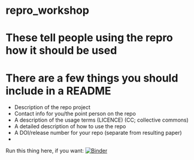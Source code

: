 # repro_workshop

# These tell people using the repro how it should be used

# There are a few things you should include in a README
  - Description of the repo project
  - Contact info for you/the point person on the repo
  - A description of the usage terms (LICENCE) (CC; collective commons)
  - A detailed description of how to use the repo
  - A DOI/release number for your repo (separate from resulting paper)
  - 

Run this thing here, if you want: [![Binder](https://mybinder.org/badge_logo.svg)](https://mybinder.org/v2/gh/MadelineJC/repro_workshop/main?urlpath=rstudio) 
